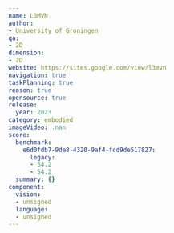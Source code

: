 ```yaml
---
name: L3MVN
author:
- University of Groningen
qa:
- 2D
dimension:
- 2D
website: https://sites.google.com/view/l3mvn
navigation: true
taskPlanning: true
reason: true
opensource: true
release:
  year: 2023
category: embodied
imageVideo: .nan
score:
  benchmark:
    e6d0fdb7-9de8-4320-9af4-fcd9de517827:
      legacy:
      - 54.2
      - 54.2
  summary: {}
component:
  vision:
  - unsigned
  language:
  - unsigned
---
```


